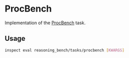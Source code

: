 # ProcBench

Implementation of the [ProcBench](https://arxiv.org/abs/2108.00573) task.

## Usage

```bash
inspect eval reasoning_bench/tasks/procbench [KWARGS]
```
